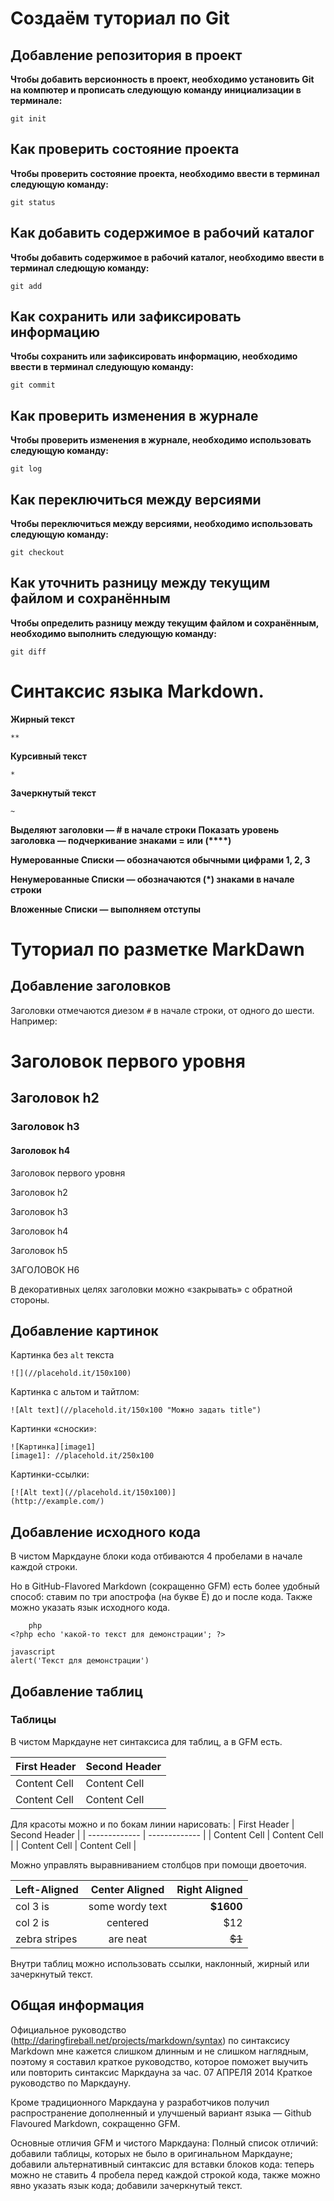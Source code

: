 # Создаём туториал по Git

## Добавление репозитория в проект

**Чтобы добавить версионность в проект, необходимо установить Git на компютер и прописать следующую команду инициализации в терминале:**
```
git init
```

## Как проверить состояние проекта

**Чтобы проверить состояние проекта, необходимо ввести в терминал следующую команду:**
```fix
git status
```

## Как добавить содержимое в рабочий каталог
**Чтобы добавить содержимое в рабочий каталог, необходимо ввести в терминал следющую команду:**
```
git add
```
## Как сохранить или зафиксировать информацию
**Чтобы сохранить или зафиксировать информацию, необходимо ввести в терминал следующую команду:**
```
git commit
```
## Как проверить изменения в журнале
**Чтобы проверить изменения в журнале, необходимо использовать следующую команду:**
```
git log
```
## Как переключиться между версиями
**Чтобы переключиться между версиями, необходимо использовать следующую команду:**
```fix
git checkout
```
## Как уточнить разницу между текущим файлом и сохранённым
**Чтобы определить разницу между текущим файлом и сохранённым, необходимо выполнить следующую команду:**
```
git diff
```
# Синтаксис языка Markdown. 
**Жирный текст**
```
**
```
**Курсивный текст**
```
*
```
**Зачеркнутый текст**
```
~
```
**Выделяют заголовки — # в начале строки**
**Показать уровень заголовка —
подчеркивание знаками = или (****)**

**Нумерованные Списки — обозначаются
обычными цифрами 1, 2, 3**

**Ненумерованные Списки — обозначаются (*) знаками в начале строки**

**Вложенные Списки — выполняем отступы**

# Туториал по разметке MarkDawn

## Добавление заголовков
Заголовки отмечаются диезом `#` в начале строки, от
одного до шести. Например:
# Заголовок первого уровня #
## Заголовок h2
### Заголовок h3
#### Заголовок h4
Заголовок первого уровня

Заголовок h2

Заголовок h3

Заголовок h4

Заголовок h5

ЗАГОЛОВОК H6

В декоративных целях заголовки можно «закрывать» с обратной
стороны.


## Добавление картинок
Картинка без `alt` текста
```
![](//placehold.it/150x100)
```
Картинка с альтом и тайтлом:
```
![Alt text](//placehold.it/150x100 "Можно задать title")
```
Картинки «сноски»:
```
![Картинка][image1]
[image1]: //placehold.it/250x100
```
Картинки-ссылки:
```
[![Alt text](//placehold.it/150x100)]
(http://example.com/)
```

## Добавление исходного кода

В чистом Маркдауне блоки кода отбиваются 4 пробелами в
начале каждой строки.

Но в GitHub-Flavored Markdown (сокращенно GFM) есть
более удобный способ: ставим по три апострофа (на букве
Ё) до и после кода. Также можно указать язык исходного
кода.

```
    php
<?php echo 'какой-то текст для демонстрации'; ?>    
```

```
javascript
alert('Текст для демонстрации')

```


## Добавление таблиц
### Таблицы

В чистом Маркдауне нет синтаксиса для таблиц, а в GFM
есть.


First Header | Second Header
------------- | -------------
Content Cell | Content Cell
Content Cell | Content Cell



Для красоты можно и по бокам линии нарисовать:
| First Header | Second Header |
| ------------- | ------------- |
| Content Cell | Content Cell |
| Content Cell | Content Cell |

Можно управлять выравниванием столбцов при помощи
двоеточия.

| Left-Aligned | Center Aligned | Right Aligned |
|:------------- |:---------------:| -------------:|
| col 3 is | some wordy text | **$1600** |
| col 2 is | centered | $12 |
| zebra stripes | are neat | ~~$1~~ |

Внутри таблиц можно использовать ссылки, наклонный,
жирный или зачеркнутый текст.

## Общая информация

Официальное руководство (http://daringfireball.net/projects/markdown/syntax) по синтаксису Markdown мне
кажется слишком длинным и не слишком наглядным, поэтому я составил краткое руководство, которое
поможет выучить или повторить синтаксис Маркдауна за час.
07 АПРЕЛЯ 2014
Краткое руководство
по Маркдауну.

Кроме традиционного Маркдауна у разработчиков получил распространение дополненный и улучшеный вариант языка — Github Flavoured Markdown, сокращенно GFM.

Основные отличия GFM и чистого Маркдауна:
Полный список отличий:
добавили таблицы, которых не было в оригинальном Маркдауне;
добавили альтернативный синтаксис для вставки блоков кода: теперь можно не ставить 4 пробела
перед каждой строкой кода, также можно явно указать язык кода;
добавили зачеркнутый текст.
